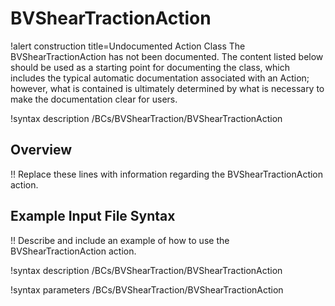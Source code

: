# BVShearTractionAction

!alert construction title=Undocumented Action Class
The BVShearTractionAction has not been documented. The content listed below should be used as a starting point for
documenting the class, which includes the typical automatic documentation associated with an Action;
however, what is contained is ultimately determined by what is necessary to make the documentation
clear for users.

!syntax description /BCs/BVShearTraction/BVShearTractionAction

## Overview

!! Replace these lines with information regarding the BVShearTractionAction action.

## Example Input File Syntax

!! Describe and include an example of how to use the BVShearTractionAction action.

!syntax description /BCs/BVShearTraction/BVShearTractionAction

!syntax parameters /BCs/BVShearTraction/BVShearTractionAction

